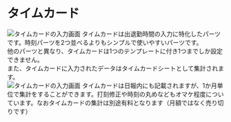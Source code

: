 # タイムカード
![タイムカードの入力画面](/parts/timecard.png)
タイムカードは出退勤時間の入力に特化したパーツです。時刻パーツを2つ並べるよりもシンプルで使いやすいパーツです。  
他のパーツと異なり、タイムカードは1つのテンプレートに付き1つまでしか設定できません。  
また、タイムカードに入力されたデータはタイムカードシートとして集計されます。  
![タイムカードの入力画面](/parts/timecard2.png)
タイムカードは日報内にも記載されますが、1か月単位で集計をすることができます。打刻修正や時刻の丸めなどもオマケ程度についています。なおタイムカードの集計は別途有料となります（月額ではなく売り切りです）